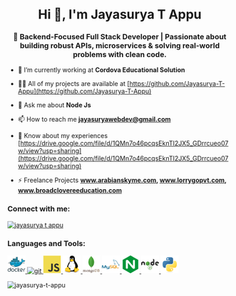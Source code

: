<h1 align="center">Hi 👋, I'm Jayasurya T Appu</h1>
<h3 align="center">🚀 Backend-Focused Full Stack Developer | Passionate about building robust APIs, microservices & solving real-world problems with clean code.</h3>

- 🔭 I’m currently working at  **Cordova Educational Solution**

- 👨‍💻 All of my projects are available at [https://github.com/Jayasurya-T-Appu](https://github.com/Jayasurya-T-Appu)

- 💬 Ask me about **Node Js**

- 📫 How to reach me **jayasuryawebdev@gmail.com**

- 📄 Know about my experiences [https://drive.google.com/file/d/1QMn7o46pcqsEknTI2JX5_GDrrcueo07w/view?usp=sharing](https://drive.google.com/file/d/1QMn7o46pcqsEknTI2JX5_GDrrcueo07w/view?usp=sharing)

- ⚡ Freelance Projects **www.arabianskyme.com, www.lorrygopvt.com, www.broadclovereeducation.com**

<h3 align="left">Connect with me:</h3>
<p align="left">
<a href="https://linkedin.com/in/jayasurya t appu" target="blank"><img align="center" src="https://raw.githubusercontent.com/rahuldkjain/github-profile-readme-generator/master/src/images/icons/Social/linked-in-alt.svg" alt="jayasurya t appu" height="30" width="40" /></a>
</p>

<h3 align="left">Languages and Tools:</h3>
<p align="left"> <a href="https://www.docker.com/" target="_blank" rel="noreferrer"> <img src="https://raw.githubusercontent.com/devicons/devicon/master/icons/docker/docker-original-wordmark.svg" alt="docker" width="40" height="40"/> </a> <a href="https://git-scm.com/" target="_blank" rel="noreferrer"> <img src="https://www.vectorlogo.zone/logos/git-scm/git-scm-icon.svg" alt="git" width="40" height="40"/> </a> <a href="https://developer.mozilla.org/en-US/docs/Web/JavaScript" target="_blank" rel="noreferrer"> <img src="https://raw.githubusercontent.com/devicons/devicon/master/icons/javascript/javascript-original.svg" alt="javascript" width="40" height="40"/> </a> <a href="https://www.linux.org/" target="_blank" rel="noreferrer"> <img src="https://raw.githubusercontent.com/devicons/devicon/master/icons/linux/linux-original.svg" alt="linux" width="40" height="40"/> </a> <a href="https://www.mongodb.com/" target="_blank" rel="noreferrer"> <img src="https://raw.githubusercontent.com/devicons/devicon/master/icons/mongodb/mongodb-original-wordmark.svg" alt="mongodb" width="40" height="40"/> </a> <a href="https://www.mysql.com/" target="_blank" rel="noreferrer"> <img src="https://raw.githubusercontent.com/devicons/devicon/master/icons/mysql/mysql-original-wordmark.svg" alt="mysql" width="40" height="40"/> </a> <a href="https://www.nginx.com" target="_blank" rel="noreferrer"> <img src="https://raw.githubusercontent.com/devicons/devicon/master/icons/nginx/nginx-original.svg" alt="nginx" width="40" height="40"/> </a> <a href="https://nodejs.org" target="_blank" rel="noreferrer"> <img src="https://raw.githubusercontent.com/devicons/devicon/master/icons/nodejs/nodejs-original-wordmark.svg" alt="nodejs" width="40" height="40"/> </a> <a href="https://www.python.org" target="_blank" rel="noreferrer"> <img src="https://raw.githubusercontent.com/devicons/devicon/master/icons/python/python-original.svg" alt="python" width="40" height="40"/> </a> </p>

<p><img align="center" src="https://github-readme-stats.vercel.app/api/top-langs?username=jayasurya-t-appu&show_icons=true&locale=en&layout=compact" alt="jayasurya-t-appu" /></p>
